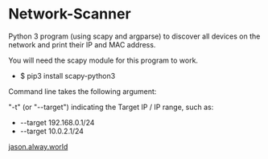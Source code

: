 # Network-Scanner

Python 3 program (using scapy and argparse) to discover all devices on the network and print their IP and MAC address.

You will need the scapy module for this program to work.
* $ pip3 install scapy-python3

Command line takes the following argument:

"-t" (or "--target") indicating the Target IP / IP range, such as:
* --target 192.168.0.1/24
* --target 10.0.2.1/24

[jason.alway.world](http://jason.alway.world)
